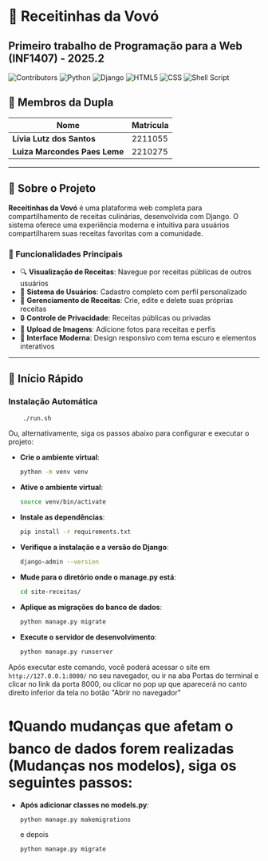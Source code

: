 # 🍳 Receitinhas da Vovó
## Primeiro trabalho de Programação para a Web (INF1407) - 2025.2

![Contributors](https://img.shields.io/github/contributors/livlutz/INF1407-T1)
![Python](https://img.shields.io/badge/python-3670A0?style=plastic&logo=python&logoColor=ffdd54)
![Django](https://img.shields.io/badge/django-%23092E20.svg?style=plastic&logo=django&logoColor=white)
![HTML5](https://img.shields.io/badge/html5-%23E34F26.svg?style=plastic&logo=html5&logoColor=white)
![CSS](https://img.shields.io/badge/css-%231572B6.svg?style=plastic&logo=css3&logoColor=white)
![Shell Script](https://img.shields.io/badge/shell_script-%23121011.svg?style=plastic&logo=gnu-bash&logoColor=white)

## 👥 Membros da Dupla

| Nome | Matrícula |
|------|-----------|
| **Lívia Lutz dos Santos** | 2211055 |
| **Luiza Marcondes Paes Leme** | 2210275 |

---

## 📖 Sobre o Projeto

**Receitinhas da Vovó** é uma plataforma web completa para compartilhamento de receitas culinárias, desenvolvida com Django. O sistema oferece uma experiência moderna e intuitiva para usuários compartilharem suas receitas favoritas com a comunidade.

### 🎯 Funcionalidades Principais

- 🔍 **Visualização de Receitas**: Navegue por receitas públicas de outros usuários
- 👤 **Sistema de Usuários**: Cadastro completo com perfil personalizado
- 📝 **Gerenciamento de Receitas**: Crie, edite e delete suas próprias receitas
- 🔒 **Controle de Privacidade**: Receitas públicas ou privadas
- 📸 **Upload de Imagens**: Adicione fotos para receitas e perfis
- 🎨 **Interface Moderna**: Design responsivo com tema escuro e elementos interativos

---

## 🚀 Início Rápido

### Instalação Automática
```bash
    ./run.sh
```

Ou, alternativamente, siga os passos abaixo para configurar e executar o projeto:

* **Crie o ambiente virtual**:
    ```bash
    python -m venv venv
    ```

* **Ative o ambiente virtual**:
    ```bash
    source venv/bin/activate
    ```

* **Instale as dependências**:
    ```bash
    pip install -r requirements.txt
    ```

* **Verifique a instalação e a versão do Django**:
    ```bash
    django-admin --version
    ```

* **Mude para o diretório onde o manage.py está**:
    ```bash
    cd site-receitas/
    ```

* **Aplique as migrações do banco de dados**:
    ```bash
    python manage.py migrate
    ```

* **Execute o servidor de desenvolvimento**:
    ```bash
    python manage.py runserver
    ```

Após executar este comando, você poderá acessar o site em `http://127.0.0.1:8000/` no seu navegador, ou ir na aba Portas do terminal e clicar no link da porta 8000, ou clicar no pop up que aparecerá no canto direito inferior da tela no botão "Abrir no navegador"

# ❗Quando mudanças que afetam o banco de dados forem realizadas (Mudanças nos modelos), siga os seguintes passos:

* **Após adicionar classes no models.py**:
    ```bash
    python manage.py makemigrations
    ```
    e depois

    ```bash
    python manage.py migrate
    ```